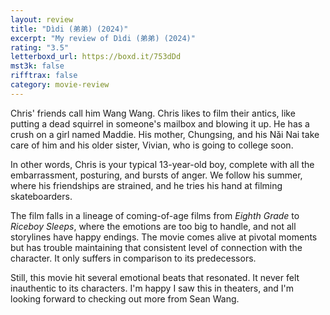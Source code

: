 ```yaml
---
layout: review
title: "Dìdi (弟弟) (2024)"
excerpt: "My review of Dìdi (弟弟) (2024)"
rating: "3.5"
letterboxd_url: https://boxd.it/753dDd
mst3k: false
rifftrax: false
category: movie-review
---
```


Chris' friends call him Wang Wang. Chris likes to film their antics, like putting a dead squirrel in someone's mailbox and blowing it up. He has a crush on a girl named Maddie. His mother, Chungsing, and his Nǎi Nai take care of him and his older sister, Vivian, who is going to college soon.

In other words, Chris is your typical 13-year-old boy, complete with all the embarrassment, posturing, and bursts of anger. We follow his summer, where his friendships are strained, and he tries his hand at filming skateboarders.

The film falls in a lineage of coming-of-age films from <i>Eighth Grade</i> to <i>Riceboy Sleeps</i>, where the emotions are too big to handle, and not all storylines have happy endings. The movie comes alive at pivotal moments but has trouble maintaining that consistent level of connection with the character. It only suffers in comparison to its predecessors.

Still, this movie hit several emotional beats that resonated. It never felt inauthentic to its characters. I'm happy I saw this in theaters, and I'm looking forward to checking out more from Sean Wang.
